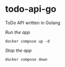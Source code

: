 # todo-api-go
ToDo API written in Golang

_Run the app_
```shell
docker compose up -d
```

_Stop the app_
```shell
docker compose down
```
